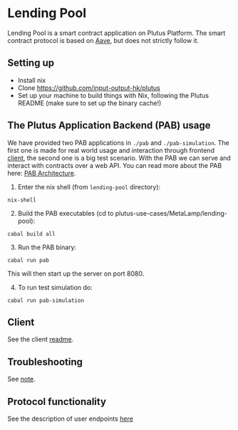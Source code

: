 # Lending Pool

Lending Pool is a smart contract application on Plutus Platform.
The smart contract protocol is based on [Aave](https://aave.com/), but does not strictly follow it.

## Setting up

- Install nix
- Clone https://github.com/input-output-hk/plutus
- Set up your machine to build things with Nix, following the Plutus README (make sure to set up the binary cache!)

## The Plutus Application Backend (PAB) usage

We have provided two PAB applications in `./pab` and `./pab-simulation`. The first one is made for real world usage and interaction through frontend [client](client/README.md), the second one is a big test scenario.
With the PAB we can serve and interact with contracts over a web API. You can read more about the PAB here: [PAB Architecture](https://github.com/input-output-hk/plutus/blob/master/plutus-pab/ARCHITECTURE.adoc).

1. Enter the nix shell (from `lending-pool` directory):

```
nix-shell
```

2. Build the PAB executables (cd to plutus-use-cases/MetaLamp/lending-pool):

```
cabal build all
```

3. Run the PAB binary:

```
cabal run pab
```

This will then start up the server on port 8080.

4. To run test simulation do:

```
cabal run pab-simulation
```

## Client

See the client [readme](client/README.md).

## Troubleshooting

See [note](client/README.md/#Troubleshooting).

## Protocol functionality

See the description of user endpoints [here](src/Plutus/Contracts/Endpoints.hs)
